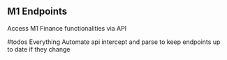 ## M1 Endpoints
Access M1 Finance functionalities via API

#todos
Everything
Automate api intercept and parse to keep endpoints up to date if they change